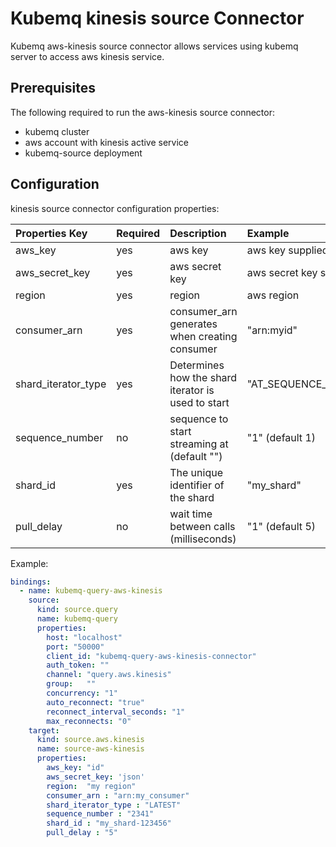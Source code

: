# Kubemq kinesis source Connector

Kubemq aws-kinesis source connector allows services using kubemq server to access aws kinesis service.

## Prerequisites
The following required to run the aws-kinesis source connector:

- kubemq cluster
- aws account with kinesis active service
- kubemq-source deployment

## Configuration

kinesis source connector configuration properties:

| Properties Key                 | Required | Description                                                       | Example                     |
|:-------------------------------|:---------|:------------------------------------------------------------------|:----------------------------|
| aws_key                        | yes      | aws key                                                           | aws key supplied by aws         |
| aws_secret_key                 | yes      | aws secret key                                                    | aws secret key supplied by aws  |
| region                         | yes      | region                                                            | aws region                      |
| consumer_arn                   | yes      | consumer_arn generates when creating consumer                     | "arn:myid"                      |
| shard_iterator_type            | yes      | Determines how the shard iterator is used to start                | "AT_SEQUENCE_NUMBER","AFTER_SEQUENCE_NUMBER","TRIM_HORIZON","LATEST"|
| sequence_number                | no       | sequence to start streaming at (default "")                       | "1" (default 1)                 |
| shard_id                       | yes      | The unique identifier of the shard                                | "my_shard"                      |
| pull_delay                     | no       | wait time between calls (milliseconds)                            | "1" (default 5)                 |
 

Example:

```yaml
bindings:
  - name: kubemq-query-aws-kinesis
    source:
      kind: source.query
      name: kubemq-query
      properties:
        host: "localhost"
        port: "50000"
        client_id: "kubemq-query-aws-kinesis-connector"
        auth_token: ""
        channel: "query.aws.kinesis"
        group:   ""
        concurrency: "1"
        auto_reconnect: "true"
        reconnect_interval_seconds: "1"
        max_reconnects: "0"
    target:
      kind: source.aws.kinesis
      name: source-aws-kinesis
      properties:
        aws_key: "id"
        aws_secret_key: 'json'
        region:  "my region"
        consumer_arn : "arn:my_consumer"
        shard_iterator_type : "LATEST"
        sequence_number : "2341"
        shard_id : "my_shard-123456"
        pull_delay : "5"
```


